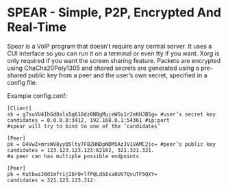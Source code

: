 # SPEAR - Simple, P2P, Encrypted And Real-Time

Spear is a VoIP program that doesn’t require any central server. It uses a CUI interface so you can run it on a terminal or even tty if you want. Xorg is only required if you want the screen sharing feature. Packets are encrypted using ChaCha20Poly1305 and shared secrets are generated using a pre-shared public key from a peer and the user’s own secret, specified in a config file.

Example config.conf:

```
[Client]
sk = g7suVU4IhGd8slx5q618dz0NBgMujeWSu1r2eKHJBSg= #user’s secret key
candidates = 0.0.0.0:3412, 192.168.0.1:54361 #ip:port
#spear will try to bind to one of the ‘candidates’

[Peer]
pk = D4VwZ+mrsWV8yyQSlty7F82HNDpNDM5AzJV1VAMC2jc= #peer’s public key
candidates = 123.123.123.123:62162, 321.321.321.
#a peer can has multiple possible endpoints

[Peer]
pk = KutbwzJ0d1mfrijI8r0+lfPQLdbIsa0UV7QvuTF5QXY=
candidates = 321.123.123.312:
```



